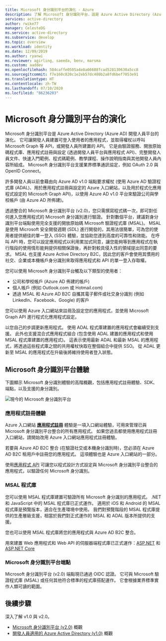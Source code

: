 ```yaml
---
title: Microsoft 身分識別平台的演化 - Azure
description: 了解 Microsoft 身分識別平台，這是 Azure Active Directory (Azure AD) 身分識別服務與開發人員平台的演化。
services: active-directory
author: rwike77
manager: CelesteDG
ms.service: active-directory
ms.subservice: develop
ms.topic: overview
ms.workload: identity
ms.date: 12/09/2019
ms.author: ryanwi
ms.reviewer: agirling, saeeda, benv, marsma
ms.custom: aaddev
ms.openlocfilehash: 504caffe0505a4e8a66608fcad528130630a5cc8
ms.sourcegitcommit: f7e160c820c1e2eb57dc480b2a8fd6bef7053e91
ms.translationtype: HT
ms.contentlocale: zh-TW
ms.lasthandoff: 07/10/2020
ms.locfileid: "86236203"
---
```

# <a name="evolution-of-microsoft-identity-platform"></a>Microsoft 身分識別平台的演化

Microsoft 身分識別平台是 Azure Active Directory (Azure AD) 開發人員平台的演化。 它可讓開發人員建置可登入使用者的應用程式，並取得權杖以呼叫 Microsoft Graph 等 API，或開發人員所建置的 API。 它是由驗證服務、開放原始碼程式庫、應用程式註冊與設定 (透過開發人員平台與應用程式 API)、完整開發人員文件、快速入門範例、程式碼範例、教學課程、操作說明指南與其他開發人員內容所組成。 Microsoft 身分識別平台支援業界標準通訊協定，例如 OAuth 2.0 與 OpenID Connect。

許多開發人員以前會藉由向 Azure AD v1.0 端點要求權杖 (使用 Azure AD 驗證程式庫 (ADAL)、用於應用程式註冊與設定的 Azure 入口網站，以及用於程式化應用程式設定的 Microsoft Graph API)，以使用 Azure AD v1.0 平台來驗證公司與學校帳戶 (由 Azure AD 所佈建)。

透過整合的 Microsoft 身分識別平台 (v2.0)，您只需撰寫程式碼一次，即可對任何進入您應用程式的 Microsoft 身分識別進行驗證。 針對數個平台，建議對身分識別平台端點使用完全支援的開放原始碼 Microsoft 驗證程式庫 (MSAL)。 MSAL 是使用 Microsoft 安全開發週期 (SDL) 進行開發的，其用法很簡單，可為您的使用者提供絕佳的單一登入 (SSO) 體驗，並協助您達到高度的可靠性和效能。 在呼叫 API 時，您可以設定應用程式以利用累加式同意，讓您能夠等到應用程式在執行階段的使用情形能夠提供相關保證後，再針對較具侵入性的領域提出同意的要求。  MSAL 也支援 Azure Active Directory B2C，因此您的客戶會使用其慣用的社交、企業或本機帳戶身分識別來取得應用程式和 API 的單一登入存取權。

您可以使用 Microsoft 身分識別平台觸及以下類型的使用者：

- 公司和學校帳戶 (Azure AD 佈建的帳戶)
- 個人帳戶 (例如 Outlook.com 或 Hotmail.com)
- 透過 MSAL 和 Azure AD B2C 自攜其電子郵件或社交身分識別 (例如 LinkedIn、Facebook、Google) 的客戶

您可以使用 Azure 入口網站來註冊及設定您的應用程式，並使用 Microsoft Graph API 進行程式化應用程式設定。

以您自己的步調更新應用程式。 使用 ADAL 程式庫建置的應用程式會繼續受到支援。 此外也支援混合式應用程式組合 (包含使用 ADAL 建置的應用程式和使用 MSAL 程式庫建置的應用程式)。 這表示使用最新 ADAL 和最新 MSAL 的應用程式，將透過這些程式庫之間的共用權杖快取在整個組合中提供 SSO。 從 ADAL 更新至 MSAL 的應用程式在升級後將維持使用者登入狀態。

## <a name="microsoft-identity-platform-experience"></a>Microsoft 身分識別平台體驗

下圖顯示 Microsoft 身分識別體驗的高階概觀，包括應用程式註冊體驗、SDK、端點，以及支援的身分識別。

![現今的 Microsoft 身分識別平台](./media/about-microsoft-identity-platform/about-microsoft-identity-platform.svg)

### <a name="app-registration-experience"></a>應用程式註冊體驗

Azure 入口網站 **[應用程式註冊](https://go.microsoft.com/fwlink/?linkid=2083908)** 體驗是一項入口網站體驗，可用來管理已與 Microsoft 身分識別平台整合的所有應用程式。 如果您過去都使用應用程式註冊入口網站，請開始改用 Azure 入口網站應用程式註冊體驗。

若要與 Azure AD B2C 整合 (在驗證社交或本機身分識別時)，您必須在 Azure AD B2C 租用戶中註冊您的應用程式。 這項體驗也是 Azure 入口網站的一部分。

使用[應用程式 API](https://docs.microsoft.com/graph/api/resources/application?view=graph-rest-1.0) 可讓您以程式設計方式設定與 Microsoft 身分識別平台整合的應用程式，以驗證任何 Microsoft 身分識別。

### <a name="msal-libraries"></a>MSAL 程式庫

您可以使用 MSAL 程式庫建置可驗證所有 Microsoft 身分識別的應用程式。 .NET 和 JavaScript 中的 MSAL 程式庫已正式運作。 適用於 iOS 和 Android 的 MSAL 程式庫是預覽版本，適合在生產環境中使用。 我們對預覽階段的 MSAL 程式庫提供的生產層級支援，相當於我們對正式運作的 MSAL 和 ADAL 版本所提供的支援。

您也可以使用 MSAL 程式庫將您的應用程式與 Azure AD B2C 整合。

用來建置 Web 應用程式和 Web API 的伺服器端程式庫已正式運作：[ASP.NET](https://docs.microsoft.com/aspnet/overview) 和 [ASP.NET Core](https://docs.microsoft.com/aspnet/core/?view=aspnetcore-2.2)

### <a name="microsoft-identity-platform-endpoint"></a>Microsoft 身分識別平台端點

Microsoft 身分識別平台 (v2.0) 端點現已通過 OIDC 認證。 它可與 Microsoft 驗證程式庫 (MSAL) 或任何其他符合標準的程式庫搭配運作。 它會根據業界標準實作人類可讀的範圍。

## <a name="next-steps"></a>後續步驟

深入了解 v1.0 與 v2.0。

* [Microsoft 身分識別平台 (v2.0)](../develop/v2-overview.md) 概觀
* [開發人員適用的 Azure Active Directory (v1.0)](v1-overview.md) 概觀
